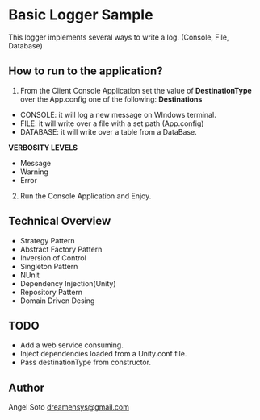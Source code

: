 # Basic Logger Sample

This logger implements several ways to write a log. (Console, File, Database)

## How to run to the application?
1. From the Client Console Application set the value of **DestinationType** over the App.config one of the following:
**Destinations**
  - CONSOLE: it will log a new message on WIndows terminal.
  - FILE: it will write over a file with a set path (App.config)
  - DATABASE: it will write over a table from a DataBase.
  
  **VERBOSITY LEVELS**
  - Message
  - Warning
  - Error
2. Run the Console Application and Enjoy.

## Technical Overview

- Strategy Pattern
- Abstract Factory Pattern
- Inversion of Control
- Singleton Pattern
- NUnit
- Dependency Injection(Unity)
- Repository Pattern
- Domain Driven Desing

## TODO
- Add a web service consuming.
- Inject dependencies loaded from a Unity.conf file.
- Pass destinationType from constructor.

## Author
Angel Soto
dreamensys@gmail.com

